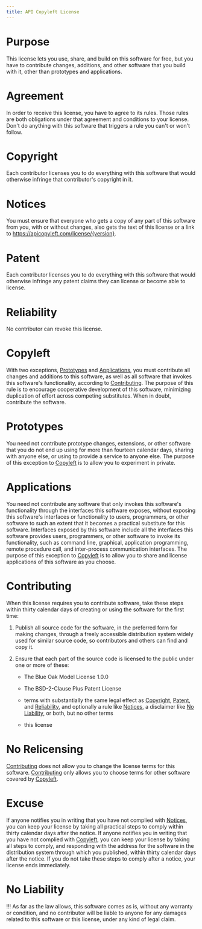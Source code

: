 ```yaml
---
title: API Copyleft License
---
```


# Purpose

This license lets you use, share, and build on this software for free, but you have to contribute changes, additions, and other software that you build with it, other than prototypes and applications.

# Agreement

In order to receive this license, you have to agree to its rules.  Those rules are both obligations under that agreement and conditions to your license.  Don't do anything with this software that triggers a rule you can't or won't follow.

# Copyright

Each contributor licenses you to do everything with this software that would otherwise infringe that contributor's copyright in it.

# Notices

You must ensure that everyone who gets a copy of any part of this software from you, with or without changes, also gets the text of this license or a link to https://apicopyleft.com/license/{version}.

# Patent

Each contributor licenses you to do everything with this software that would otherwise infringe any patent claims they can license or become able to license.

# Reliability

No contributor can revoke this license.

# Copyleft

With two exceptions, [Prototypes](#prototypes) and [Applications](#applications), you must contribute all changes and additions to this software, as well as all software that invokes this software's functionality, according to [Contributing](#contributing).  The purpose of this rule is to encourage cooperative development of this software, minimizing duplication of effort across competing substitutes.  When in doubt, contribute the software.

# Prototypes

You need not contribute prototype changes, extensions, or other software that you do not end up using for more than fourteen calendar days, sharing with anyone else, or using to provide a service to anyone else.  The purpose of this exception to [Copyleft](#copyleft) is to allow you to experiment in private.

# Applications

You need not contribute any software that only invokes this software's functionality through the interfaces this software exposes, without exposing this software's interfaces or functionality to users, programmers, or other software to such an extent that it becomes a practical substitute for this software.  Interfaces exposed by this software include all the interfaces this software provides users, programmers, or other software to invoke its functionality, such as command line, graphical, application programming, remote procedure call, and inter-process communication interfaces.  The purpose of this exception to [Copyleft](#copyleft) is to allow you to share and license applications of this software as you choose.

# Contributing

When this license requires you to contribute software, take these steps within thirty calendar days of creating or using the software for the first time:

1.  Publish all source code for the software, in the preferred form for making changes, through a freely accessible distribution system widely used for similar source code, so contributors and others can find and copy it.

2.  Ensure that each part of the source code is licensed to the public under one or more of these:

    - The Blue Oak Model License 1.0.0

    - The BSD-2-Clause Plus Patent License

    - terms with substantially the same legal effect as [Copyright](#copyright), [Patent](#patent), and [Reliability](#reliability), and optionally a rule like [Notices](#notices), a disclaimer like [No Liability](#no-liability), or both, but no other terms

    - this license

# No Relicensing

[Contributing](#contributing) does not allow you to change the license terms for this software.  [Contributing](#contributing) only allows you to choose terms for other software covered by [Copyleft](#copyleft).

# Excuse

If anyone notifies you in writing that you have not complied with [Notices](#notices), you can keep your license by taking all practical steps to comply within thirty calendar days after the notice.  If anyone notifies you in writing that you have not complied with [Copyleft](#copyleft), you can keep your license by taking all steps to comply, and responding with the address for the software in the distribution system through which you published, within thirty calendar days after the notice.  If you do not take these steps to comply after a notice, your license ends immediately.

# No Liability

!!! As far as the law allows, this software comes as is, without any warranty or condition, and no contributor will be liable to anyone for any damages related to this software or this license, under any kind of legal claim.

